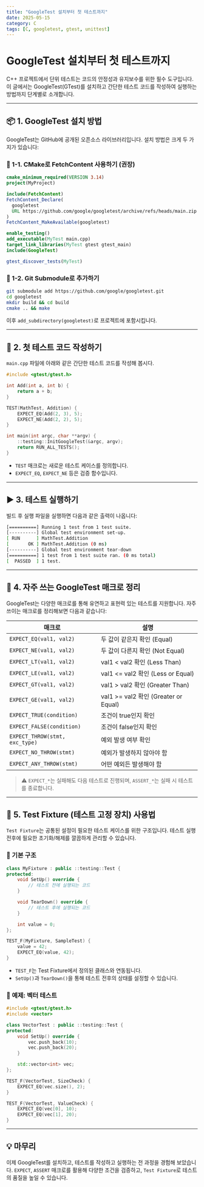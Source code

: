 ```yaml
---
title: "GoogleTest 설치부터 첫 테스트까지"
date: 2025-05-15
category: C
tags: [C, googletest, gtest, unittest]
---
```


# GoogleTest 설치부터 첫 테스트까지

C++ 프로젝트에서 단위 테스트는 코드의 안정성과 유지보수를 위한 필수 도구입니다. 이 글에서는 GoogleTest(GTest)를 설치하고 간단한 테스트 코드를 작성하여 실행하는 방법까지 단계별로 소개합니다.

---

## 📦 1. GoogleTest 설치 방법

GoogleTest는 GitHub에 공개된 오픈소스 라이브러리입니다. 설치 방법은 크게 두 가지가 있습니다:

### 🔹 1-1. CMake로 FetchContent 사용하기 (권장)

```cmake
cmake_minimum_required(VERSION 3.14)
project(MyProject)

include(FetchContent)
FetchContent_Declare(
  googletest
  URL https://github.com/google/googletest/archive/refs/heads/main.zip
)
FetchContent_MakeAvailable(googletest)

enable_testing()
add_executable(MyTest main.cpp)
target_link_libraries(MyTest gtest gtest_main)
include(GoogleTest)

gtest_discover_tests(MyTest)
```

### 🔹 1-2. Git Submodule로 추가하기

```bash
git submodule add https://github.com/google/googletest.git
cd googletest
mkdir build && cd build
cmake .. && make
```

이후 `add_subdirectory(googletest)`로 프로젝트에 포함시킵니다.

---

## 🧪 2. 첫 테스트 코드 작성하기

`main.cpp` 파일에 아래와 같은 간단한 테스트 코드를 작성해 봅시다.

```cpp
#include <gtest/gtest.h>

int Add(int a, int b) {
    return a + b;
}

TEST(MathTest, Addition) {
    EXPECT_EQ(Add(2, 3), 5);
    EXPECT_NE(Add(2, 2), 5);
}

int main(int argc, char **argv) {
    ::testing::InitGoogleTest(&argc, argv);
    return RUN_ALL_TESTS();
}
```

* `TEST` 매크로는 새로운 테스트 케이스를 정의합니다.
* `EXPECT_EQ`, `EXPECT_NE` 등은 검증 함수입니다.

---

## ▶️ 3. 테스트 실행하기

빌드 후 실행 파일을 실행하면 다음과 같은 출력이 나옵니다:

```bash
[==========] Running 1 test from 1 test suite.
[----------] Global test environment set-up.
[ RUN      ] MathTest.Addition
[       OK ] MathTest.Addition (0 ms)
[----------] Global test environment tear-down
[==========] 1 test from 1 test suite ran. (0 ms total)
[  PASSED  ] 1 test.
```

---

## 📌 4. 자주 쓰는 GoogleTest 매크로 정리

GoogleTest는 다양한 매크로를 통해 유연하고 표현력 있는 테스트를 지원합니다. 자주 쓰이는 매크로를 정리해보면 다음과 같습니다:

| 매크로                         | 설명                                 |
| ------------------------------ | ------------------------------------ |
| `EXPECT_EQ(val1, val2)`        | 두 값이 같은지 확인 (Equal)          |
| `EXPECT_NE(val1, val2)`        | 두 값이 다른지 확인 (Not Equal)      |
| `EXPECT_LT(val1, val2)`        | val1 < val2 확인 (Less Than)         |
| `EXPECT_LE(val1, val2)`        | val1 <= val2 확인 (Less or Equal)    |
| `EXPECT_GT(val1, val2)`        | val1 > val2 확인 (Greater Than)      |
| `EXPECT_GE(val1, val2)`        | val1 >= val2 확인 (Greater or Equal) |
| `EXPECT_TRUE(condition)`       | 조건이 true인지 확인                 |
| `EXPECT_FALSE(condition)`      | 조건이 false인지 확인                |
| `EXPECT_THROW(stmt, exc_type)` | 예외 발생 여부 확인                  |
| `EXPECT_NO_THROW(stmt)`        | 예외가 발생하지 않아야 함            |
| `EXPECT_ANY_THROW(stmt)`       | 어떤 예외든 발생해야 함              |

> ⚠️ `EXPECT_*`는 실패해도 다음 테스트로 진행되며, `ASSERT_*`는 실패 시 테스트를 종료합니다.

---

## 🧱 5. Test Fixture (테스트 고정 장치) 사용법

`Test Fixture`는 공통된 설정이 필요한 테스트 케이스를 위한 구조입니다. 테스트 실행 전후에 필요한 초기화/해제를 깔끔하게 관리할 수 있습니다.

### 🔸 기본 구조

```cpp
class MyFixture : public ::testing::Test {
protected:
    void SetUp() override {
        // 테스트 전에 실행되는 코드
    }

    void TearDown() override {
        // 테스트 후에 실행되는 코드
    }

    int value = 0;
};

TEST_F(MyFixture, SampleTest) {
    value = 42;
    EXPECT_EQ(value, 42);
}
```

* `TEST_F`는 Test Fixture에서 정의된 클래스와 연동됩니다.
* `SetUp()`과 `TearDown()`을 통해 테스트 전후의 상태를 설정할 수 있습니다.

### 🔸 예제: 벡터 테스트

```cpp
#include <gtest/gtest.h>
#include <vector>

class VectorTest : public ::testing::Test {
protected:
    void SetUp() override {
        vec.push_back(10);
        vec.push_back(20);
    }

    std::vector<int> vec;
};

TEST_F(VectorTest, SizeCheck) {
    EXPECT_EQ(vec.size(), 2);
}

TEST_F(VectorTest, ValueCheck) {
    EXPECT_EQ(vec[0], 10);
    EXPECT_EQ(vec[1], 20);
}
```

---

## 💡 마무리

이제 GoogleTest를 설치하고, 테스트를 작성하고 실행하는 전 과정을 경험해 보았습니다. `EXPECT`, `ASSERT` 매크로를 활용해 다양한 조건을 검증하고, `Test Fixture`로 테스트의 품질을 높일 수 있습니다.

